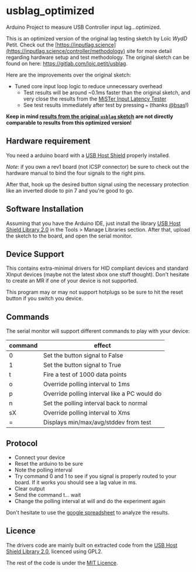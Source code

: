 # usblag_optimized

Arduino Project to measure USB Controller input lag...optimized.

This is an optimized version of the original lag testing sketch by Loïc *WydD* Petit. Check out the [https://inputlag.science](https://inputlag.science/controller/methodology) site for more detail regarding hardware setup and test methodology. The original sketch can be found on here: https://gitlab.com/loic.petit/usblag.

Here are the improvements over the original sketch:

* Tuned core input loop logic to reduce unnecessary overhead
  * Test results will be around ~0.1ms faster than the original sketch, and very close the results from the [MiSTer Input Latency Tester](https://github.com/misteraddons/inputlatency)
  * See test results immediately after test by pressing `=` (thanks [@bsas](https://github.com/bsas)!)

**Keep in mind [results from the original `usblag` sketch](https://inputlag.science/controller/results) are not directly comparable to results from this optimized version!**

## Hardware requirement

You need a arduino board with a [USB Host Shield](https://github.com/felis/USB_Host_Shield_2.0) properly installed.

_Note_: if you own a rev1 board (not ICSP connector) be sure to check out the hardware manual to bind the four signals to the right pins.

After that, hook up the desired button signal using the necessary protection like an inverted diode to pin 7 and you're good to go.

## Software Installation

Assuming that you have the Arduino IDE, just install the library [USB Host Shield Library 2.0](https://github.com/felis/USB_Host_Shield_2.0)
in the Tools > Manage Libraries section. After that, upload the sketch to the board, and open the serial monitor.

## Device Support
This contains extra-minimal drivers for HID compliant devices and standard XInput devices (maybe not the latest xbox one stuff thought). Don't hesitate to create an MR if one of your device is not supported.

This program may or may not support hotplugs so be sure to hit the reset button if you switch you device.

## Commands
The serial monitor will support different commands to play with your device:

| command | effect |
| ------ | ------ |
| 0 | Set the button signal to False |
| 1 | Set the button signal to True |
| t | Fire a test of 1000 data points |
| o | Override polling interval to 1ms |
| p | Override polling interval like a PC would do |
| n | Set the polling interval back to normal |
| sX | Override polling interval to Xms |
| = | Displays min/max/avg/stddev from test |

## Protocol

* Connect your device
* Reset the arduino to be sure
* Note the polling interval
* Try command 0 and 1 to see if you signal is properly routed to your board. If it works you should see a lag value in ms.
* Clear output
* Send the command t... wait
* Change the polling interval at will and do the experiment again
 
Don't hesitate to use the [google spreadsheet](https://docs.google.com/spreadsheets/d/1kG7k6A1OHC0YIzG-KFlUMSfKDR1uYCY3-1D4dpXatsc/edit?usp=sharing) to analyze the results.

## Licence
The drivers code are mainly built on extracted code from the [USB Host Shield Library 2.0](https://github.com/felis/USB_Host_Shield_2.0), licenced using GPL2.

The rest of the code is under the [MIT Licence](LICENSE).

